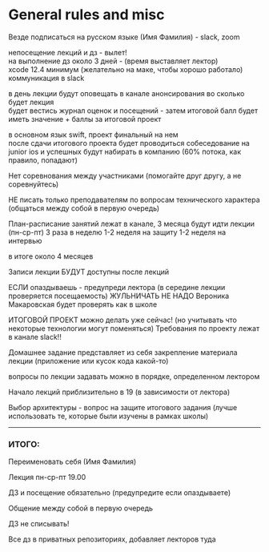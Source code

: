 # General rules and misc

Везде подписаться на русском языке (Имя Фамилия) - slack, zoom  

непосещение лекций и дз - вылет!  
на выполнение дз около 3 дней - (время выставляет лектор)  
xcode 12.4 минимум (желательно на маке, чтобы хорошо работало)  
коммуникация в slack  

в день лекции будут оповещать в канале анонсирования во сколько будет лекция  
будет вестись журнал оценок и посещений - затем итоговой балл будет иметь значение + баллы за итоговой проект  

в основном язык swift, проект финальный на нем  
после сдачи итогового проекта будет проводиться собеседование на junior ios и успешных будут набирать в компанию (60% потока, как правило, попадают)

Нет соревнования между участниками (помогайте друг другу, а не соревнуйтесь)

НЕ писать только преподавателям по вопросам технического характера (общаться между собой в первую очередь)

План-расписание занятий лежат в канале, 3 месяца будут идти лекции (пн-ср-пт) 3 раза в неделю
1-2 неделя на защиту
1-2 неделя на интервью 

в итоге около 4 месяцев

Записи лекции БУДУТ доступны после лекций

ЕСЛИ опаздываешь - предупреди лектора (в середине лекции проверяется посещаемость) ЖУЛЬНИЧАТЬ НЕ НАДО
Вероника Макаровская будет проверять как в школе

ИТОГОВОЙ ПРОЕКТ можно делать уже сейчас! (но учитывать что некоторые технологии могут поменяться) 
Требования по проекту лежат в канале slack!!

Домашнее задание представляет из себя закрепление материала лекции (приложение или кусок кода какой-то)

вопросы по лекции задавать можно в порядке, определенном лектором

Начало лекций приблизительно в 19 (в зависимости от лектора)

Выбор архитектуры - вопрос на защите итогового задания (лучше использовать те, которые были изучены в рамках школы)

---

### ИТОГО:

Переименовать себя (Имя Фамилия)

Лекция пн-ср-пт 19.00

ДЗ и посещение обязательно (предупредите если опаздываете)

Общение между собой в первую очередь

ДЗ не списывать!

Все дз в приватных репозиториях, добавляет лекторов туда